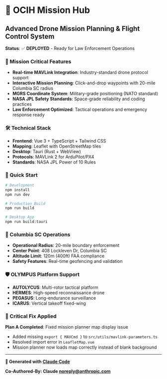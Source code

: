# 🚁 OCIH Mission Hub

## Advanced Drone Mission Planning & Flight Control System

**Status**: ✅ **DEPLOYED** - Ready for Law Enforcement Operations

### 🎯 Mission Critical Features

- **Real-time MAVLink Integration**: Industry-standard drone protocol support
- **Interactive Mission Planning**: Click-and-drop waypoints with 20-mile Columbia SC radius
- **MGRS Coordinate System**: Military-grade positioning (NATO standard)
- **NASA JPL Safety Standards**: Space-grade reliability and coding practices
- **Law Enforcement Optimized**: Tactical operations and emergency response ready

### 🛠 Technical Stack

- **Frontend**: Vue 3 + TypeScript + Tailwind CSS
- **Mapping**: Leaflet with OpenStreetMap tiles
- **Desktop**: Tauri (Rust + WebView)
- **Protocols**: MAVLink 2 for ArduPilot/PX4
- **Standards**: NASA JPL Power of 10 Rules

### 🚀 Quick Start

```bash
# Development
npm install
npm run dev

# Production Build
npm run build

# Desktop App
npm run build:tauri
```

### 📍 Columbia SC Operations

- **Operational Radius**: 20-mile boundary enforcement
- **Center Point**: 408 Lockleven Dr, Columbia SC
- **Altitude Limit**: 120m (400ft) FAA compliance
- **Safety Features**: Real-time geofencing and validation

### 🛡 OLYMPUS Platform Support

- **AUTOLYCUS**: Multi-rotor tactical platform
- **HERMES**: High-speed reconnaissance drone
- **PEGASUS**: Long-endurance surveillance
- **ICARUS**: Vertical takeoff fixed-wing

### 🔧 Critical Fix Applied

**Plan A Completed**: Fixed mission planner map display issue
- Added missing `export { MAVCmd }` to `src/utils/mavlink-parameters.ts`
- Resolved import error in `LeafletMap.vue` 
- Mission planner now loads map correctly instead of blank background

---

**🤖 Generated with [Claude Code](https://claude.ai/code)**

**Co-Authored-By: Claude <noreply@anthropic.com>**